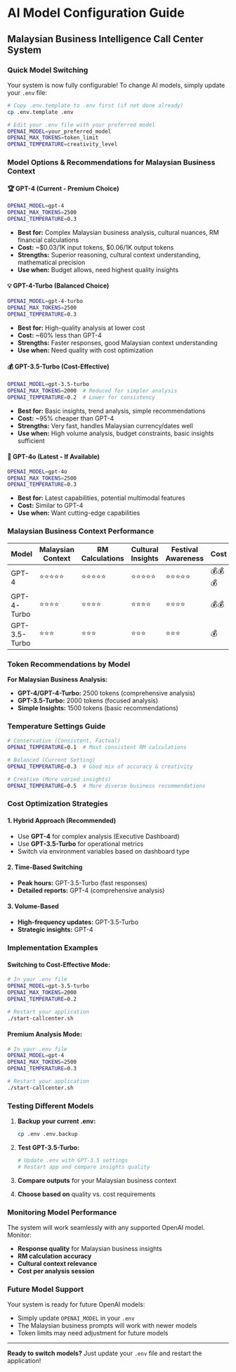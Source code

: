 # AI Model Configuration Guide
## Malaysian Business Intelligence Call Center System

### Quick Model Switching

Your system is now fully configurable! To change AI models, simply update your `.env` file:

```bash
# Copy .env.template to .env first (if not done already)
cp .env.template .env

# Edit your .env file with your preferred model
OPENAI_MODEL=your_preferred_model
OPENAI_MAX_TOKENS=token_limit
OPENAI_TEMPERATURE=creativity_level
```

### Model Options & Recommendations for Malaysian Business Context

#### 🏆 **GPT-4 (Current - Premium Choice)**
```bash
OPENAI_MODEL=gpt-4
OPENAI_MAX_TOKENS=2500
OPENAI_TEMPERATURE=0.3
```
- **Best for:** Complex Malaysian business analysis, cultural nuances, RM financial calculations
- **Cost:** ~$0.03/1K input tokens, $0.06/1K output tokens
- **Strengths:** Superior reasoning, cultural context understanding, mathematical precision
- **Use when:** Budget allows, need highest quality insights

#### 💡 **GPT-4-Turbo (Balanced Choice)**
```bash
OPENAI_MODEL=gpt-4-turbo
OPENAI_MAX_TOKENS=2500
OPENAI_TEMPERATURE=0.3
```
- **Best for:** High-quality analysis at lower cost
- **Cost:** ~60% less than GPT-4
- **Strengths:** Faster responses, good Malaysian context understanding
- **Use when:** Need quality with cost optimization

#### 💰 **GPT-3.5-Turbo (Cost-Effective)**
```bash
OPENAI_MODEL=gpt-3.5-turbo
OPENAI_MAX_TOKENS=2000  # Reduced for simpler analysis
OPENAI_TEMPERATURE=0.2  # Lower for consistency
```
- **Best for:** Basic insights, trend analysis, simple recommendations
- **Cost:** ~95% cheaper than GPT-4
- **Strengths:** Very fast, handles Malaysian currency/dates well
- **Use when:** High volume analysis, budget constraints, basic insights sufficient

#### 🚀 **GPT-4o (Latest - If Available)**
```bash
OPENAI_MODEL=gpt-4o
OPENAI_MAX_TOKENS=2500
OPENAI_TEMPERATURE=0.3
```
- **Best for:** Latest capabilities, potential multimodal features
- **Cost:** Similar to GPT-4
- **Use when:** Want cutting-edge capabilities

### Malaysian Business Context Performance

| Model | Malaysian Context | RM Calculations | Cultural Insights | Festival Awareness | Cost |
|-------|------------------|-----------------|-------------------|-------------------|------|
| GPT-4 | ⭐⭐⭐⭐⭐ | ⭐⭐⭐⭐⭐ | ⭐⭐⭐⭐⭐ | ⭐⭐⭐⭐⭐ | 💰💰💰 |
| GPT-4-Turbo | ⭐⭐⭐⭐ | ⭐⭐⭐⭐ | ⭐⭐⭐⭐ | ⭐⭐⭐⭐ | 💰💰 |
| GPT-3.5-Turbo | ⭐⭐⭐ | ⭐⭐⭐ | ⭐⭐⭐ | ⭐⭐⭐ | 💰 |

### Token Recommendations by Model

**For Malaysian Business Analysis:**
- **GPT-4/GPT-4-Turbo:** 2500 tokens (comprehensive analysis)
- **GPT-3.5-Turbo:** 2000 tokens (focused analysis)
- **Simple Insights:** 1500 tokens (basic recommendations)

### Temperature Settings Guide

```bash
# Conservative (Consistent, Factual)
OPENAI_TEMPERATURE=0.1  # Most consistent RM calculations

# Balanced (Current Setting)
OPENAI_TEMPERATURE=0.3  # Good mix of accuracy & creativity

# Creative (More varied insights)
OPENAI_TEMPERATURE=0.5  # More diverse business recommendations
```

### Cost Optimization Strategies

#### 1. **Hybrid Approach** (Recommended)
- Use **GPT-4** for complex analysis (Executive Dashboard)
- Use **GPT-3.5-Turbo** for operational metrics
- Switch via environment variables based on dashboard type

#### 2. **Time-Based Switching**
- **Peak hours:** GPT-3.5-Turbo (fast responses)
- **Detailed reports:** GPT-4 (comprehensive analysis)

#### 3. **Volume-Based**
- **High-frequency updates:** GPT-3.5-Turbo
- **Strategic insights:** GPT-4

### Implementation Examples

#### Switching to Cost-Effective Mode:
```bash
# In your .env file
OPENAI_MODEL=gpt-3.5-turbo
OPENAI_MAX_TOKENS=2000
OPENAI_TEMPERATURE=0.2

# Restart your application
./start-callcenter.sh
```

#### Premium Analysis Mode:
```bash
# In your .env file
OPENAI_MODEL=gpt-4
OPENAI_MAX_TOKENS=2500
OPENAI_TEMPERATURE=0.3

# Restart your application
./start-callcenter.sh
```

### Testing Different Models

1. **Backup your current .env:**
   ```bash
   cp .env .env.backup
   ```

2. **Test GPT-3.5-Turbo:**
   ```bash
   # Update .env with GPT-3.5 settings
   # Restart app and compare insights quality
   ```

3. **Compare outputs** for your Malaysian business context
4. **Choose based on** quality vs. cost requirements

### Monitoring Model Performance

The system will work seamlessly with any supported OpenAI model. Monitor:
- **Response quality** for Malaysian business insights
- **RM calculation accuracy** 
- **Cultural context relevance**
- **Cost per analysis session**

### Future Model Support

Your system is ready for future OpenAI models:
- Simply update `OPENAI_MODEL` in your `.env`
- The Malaysian business prompts will work with newer models
- Token limits may need adjustment for future models

---

**Ready to switch models?** Just update your `.env` file and restart the application!
